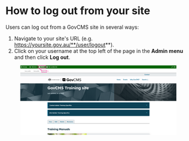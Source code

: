 # How to log out from your site

Users can log out from a GovCMS site in several ways:

1. Navigate to your site's URL (e.g. https://yoursite.gov.au/**/user/logout**).
2. Click on your username at the top left of the page in the **Admin menu** and then click **Log out**.

<figure><img src="../.gitbook/assets/Screenshot (1) (1).png" alt=""><figcaption></figcaption></figure>
